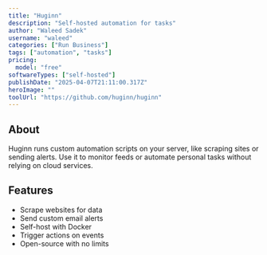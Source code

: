 ```yaml
---
title: "Huginn"
description: "Self-hosted automation for tasks"
author: "Waleed Sadek"
username: "waleed"
categories: ["Run Business"]
tags: ["automation", "tasks"]
pricing:
  model: "free"
softwareTypes: ["self-hosted"]
publishDate: "2025-04-07T21:11:00.317Z"
heroImage: ""
toolUrl: "https://github.com/huginn/huginn"
---
```

## About
Huginn runs custom automation scripts on your server, like scraping sites or sending alerts. Use it to monitor feeds or automate personal tasks without relying on cloud services.

## Features
- Scrape websites for data
- Send custom email alerts
- Self-host with Docker
- Trigger actions on events
- Open-source with no limits